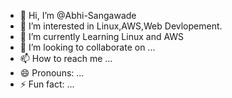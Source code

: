- 👋 Hi, I’m @Abhi-Sangawade
- 👀 I’m interested in Linux,AWS,Web Devlopement.
- 🌱 I’m currently Learning Linux and AWS
- 💞️ I’m looking to collaborate on ...
- 📫 How to reach me ...
- 😄 Pronouns: ...
- ⚡ Fun fact: ...

<!---
Abhi-Sangawade/Abhi-Sangawade is a ✨ special ✨ repository because its `README.md` (this file) appears on your GitHub profile.
You can click the Preview link to take a look at your changes.
--->
